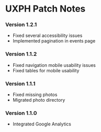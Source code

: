 # UXPH Patch Notes

### Version 1.2.1
 - Fixed several accessibility issues
 - Implemented pagination in events page

### Version 1.1.2
 - Fixed navigation mobile usability issues
 - Fixed tables for mobile usability

### Version 1.1.1
 - Fixed missing photos
 - Migrated photo directory

### Version 1.1.0
 - Integrated Google Analytics
